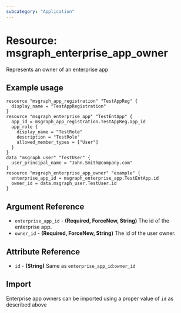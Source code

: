 ```yaml
---
subcategory: "Application"
---
```

# Resource: msgraph_enterprise_app_owner
Represents an owner of an enterprise app
## Example usage
```hcl
resource "msgraph_app_registration" "TestAppReg" {
  display_name = "TestAppRegistration"
}
resource "msgraph_enterprise_app" "TestEntApp" {
  app_id = msgraph_app_registration.TestAppReg.app_id
  app_role {
    display_name = "TestRole"
    description = "TestRole"
    allowed_member_types = ["User"]
  }
}
data "msgraph_user" "TestUser" {
  user_principal_name = "John.Smith@company.com"
}
resource "msgraph_enterprise_app_owner" "example" {
  enterprise_app_id = msgraph_enterprise_app.TestEntApp.id
  owner_id = data.msgraph_user.TestUser.id
}
```
## Argument Reference
* `enterprise_app_id` - **(Required, ForceNew, String)** The id of the enterprise app.
* `owner_id` - **(Required, ForceNew, String)** The id of the user owner.
## Attribute Reference
* `id` - **(String)** Same as `enterprise_app_id`:`owner_id`
## Import
Enterprise app owners can be imported using a proper value of `id` as described above
